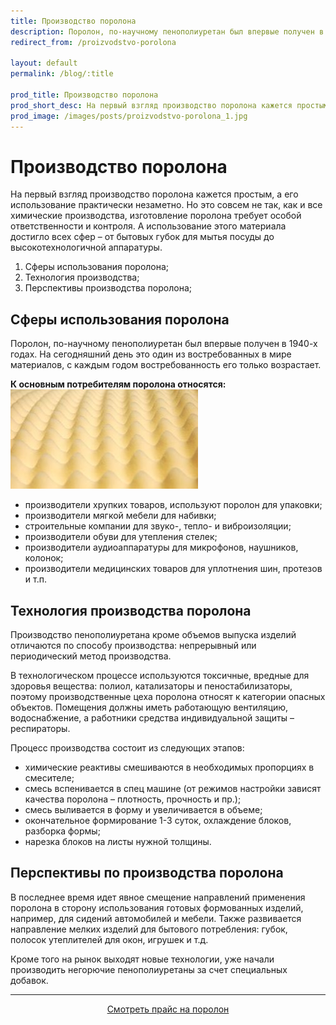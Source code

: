 ```yaml
---
title: Производство поролона
description: Поролон, по-научному пенополиуретан был впервые получен в 1940-х годах. На сегодняшний день это один из востребованных в мире материалов, с каждым годом востребованность его только возрастает.
redirect_from: /proizvodstvo-porolona

layout: default
permalink: /blog/:title

prod_title: Производство поролона
prod_short_desc: На первый взгляд производство поролона кажется простым, а его использование практически незаметно.
prod_image: /images/posts/proizvodstvo-porolona_1.jpg
---
```

# Производство поролона

На первый взгляд производство поролона кажется простым, а его использование практически незаметно. Но это совсем не так, как и все химические производства, изготовление поролона требует особой ответственности и контроля. А использование этого материала достигло всех сфер – от бытовых губок для мытья посуды до высокотехнологичной аппаратуры.

1. Сферы использования поролона;
2. Технология производства;
3. Перспективы производства поролона;

## Сферы использования поролона

Поролон, по-научному пенополиуретан был впервые получен в 1940-х годах. На сегодняшний день это один из востребованных в мире материалов, с каждым годом востребованность его только возрастает.

**К основным потребителям поролона относятся:**
<img class="image right" src="/images/posts/proizvodstvo-porolona_1.jpg"/>

- производители хрупких товаров, используют поролон для упаковки;
- производители мягкой мебели для набивки;
- строительные компании для звуко-, тепло- и виброизоляции;
- производители обуви для утепления стелек;
- производители аудиоаппаратуры для микрофонов, наушников, колонок;
- производители медицинских товаров для уплотнения шин, протезов и т.п.

## Технология производства поролона

Производство пенополиуретана кроме объемов выпуска изделий отличаются по способу производства: непрерывный или периодический метод производства.

В технологическом процессе используются токсичные, вредные для здоровья вещества: полиол, катализаторы и пеностабилизаторы, поэтому производственные цеха поролона относят к категории опасных объектов. Помещения должны иметь работающую вентиляцию, водоснабжение, а работники средства индивидуальной защиты – респираторы.

Процесс производства состоит из следующих этапов:

- химические реактивы смешиваются в необходимых пропорциях в смесителе;
- смесь вспенивается в спец машине (от режимов настройки зависят качества поролона – плотность, прочность и пр.);
- смесь выливается в форму и увеличивается в объеме;
- окончательное формирование 1-3 суток, охлаждение блоков, разборка формы;
- нарезка блоков на листы нужной толщины.

## Перспективы по производства поролона

В последнее время идет явное смещение направлений применения поролона в сторону использования готовых формованных изделий, например, для сидений автомобилей и мебели. Также развивается направление мелких изделий для бытового потребления: губок, полосок утеплителей для окон, игрушек и т.д.

Кроме того на рынок выходят новые технологии, уже начали производить негорючие пенополиуретаны за счет специальных добавок.

---
<p style="text-align:center"><a class="button alt" href="/catalog/porolon/">Смотреть прайс на поролон</a></p>
